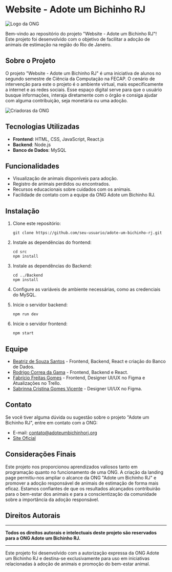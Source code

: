 # Website - Adote um Bichinho RJ

![Logo da ONG](https://github.com/biaiib/react-app-adote-um-bichinho-rj/assets/70111111/f6cc1c05-af97-4362-a7ca-29b3c90a0e84)

Bem-vindo ao repositório do projeto "Website - Adote um Bichinho RJ"! Este projeto foi desenvolvido com o objetivo de facilitar a adoção de animais de estimação na região do Rio de Janeiro.

## Sobre o Projeto

O projeto "Website - Adote um Bichinho RJ" é uma iniciativa de alunos no segundo semestre de Ciência da Computação na FECAP. O cenário de intervenção para este o projeto é o ambiente virtual, mais especificamente a internet e as redes sociais. Esse espaço digital serve para que o usuário busque informações, interaja diretamente com o órgão e consiga ajudar com alguma contribuição, seja monetária ou uma adoção. 

![Criadoras da ONG](https://github.com/biaiib/react-app-adote-um-bichinho-rj/assets/70111111/710f340e-1d16-4775-b9e9-41e44d52fe94)

## Tecnologias Utilizadas

- **Frontend**: HTML, CSS, JavaScript, React.js
- **Backend**: Node.js
- **Banco de Dados**: MySQL

## Funcionalidades

- Visualização de animais disponíveis para adoção.
- Registro de animais perdidos ou encontrados.
- Recursos educacionais sobre cuidados com os animais.
- Facilidade de contato com a equipe da ONG Adote um Bichinho RJ.

## Instalação

1. Clone este repositório:

    ```
    git clone https://github.com/seu-usuario/adote-um-bichinho-rj.git
    ```

2. Instale as dependências do frontend:

    ```
    cd src
    npm install
    ```

3. Instale as dependências do Backend:

    ```
    cd ../Backend
    npm install
    ```

4. Configure as variáveis de ambiente necessárias, como as credenciais do MySQL.

5. Inicie o servidor backend:

    ```
    npm run dev
    ```

6. Inicie o servidor frontend:

    ```
    npm start
    ```

## Equipe

- [Beatriz de Souza Santos](https://github.com/biaiib) - Frontend, Backend, React e criação do Banco de Dados.
- [Rodrigo Correa da Gama](https://github.com/FRgama) - Frontend, Backend e React.
- [Fabrício Freitas Gomes](https://github.com/Fribaz) - Frontend, Designer UI/UX no Figma e Atualizações no Trello.
- [Sabrinna Cristina Gomes Vicente](https://github.com/shoucchann) - Designer UI/UX no Figma.

## Contato

Se você tiver alguma dúvida ou sugestão sobre o projeto "Adote um Bichinho RJ", entre em contato com a ONG:

- E-mail: contato@adoteumbichinhorj.org
- [Site Oficial](https://adoteumbichinhorj.org)

## Considerações Finais

Este projeto nos proporcionou aprendizados valiosos tanto em programação quanto no funcionamento de uma ONG. A criação da landing page permitiu-nos ampliar o alcance da ONG "Adote um Bichinho RJ" e promover a adoção responsável de animais de estimação de forma mais eficaz. Estamos confiantes de que os resultados alcançados contribuirão para o bem-estar dos animais e para a conscientização da comunidade sobre a importância da adoção responsável.

## Direitos Autorais

---

**Todos os direitos autorais e intelectuais deste projeto são reservados para a ONG Adote um Bichinho RJ.**

---

Este projeto foi desenvolvido com a autorização expressa da ONG Adote um Bichinho RJ e destina-se exclusivamente para uso em iniciativas relacionadas à adoção de animais e promoção do bem-estar animal.

<!--
# Getting Started with Create React App

This project was bootstrapped with [Create React App](https://github.com/facebook/create-react-app).

## Available Scripts

In the project directory, you can run:

### `npm start`

Runs the app in the development mode.\
Open [http://localhost:3000](http://localhost:3000) to view it in your browser.

The page will reload when you make changes.\
You may also see any lint errors in the console.

### `npm test`

Launches the test runner in the interactive watch mode.\
See the section about [running tests](https://facebook.github.io/create-react-app/docs/running-tests) for more information.

### `npm run build`

Builds the app for production to the `build` folder.\
It correctly bundles React in production mode and optimizes the build for the best performance.

The build is minified and the filenames include the hashes.\
Your app is ready to be deployed!

See the section about [deployment](https://facebook.github.io/create-react-app/docs/deployment) for more information.

### `npm run eject`

**Note: this is a one-way operation. Once you `eject`, you can't go back!**

If you aren't satisfied with the build tool and configuration choices, you can `eject` at any time. This command will remove the single build dependency from your project.

Instead, it will copy all the configuration files and the transitive dependencies (webpack, Babel, ESLint, etc) right into your project so you have full control over them. All of the commands except `eject` will still work, but they will point to the copied scripts so you can tweak them. At this point you're on your own.

You don't have to ever use `eject`. The curated feature set is suitable for small and middle deployments, and you shouldn't feel obligated to use this feature. However we understand that this tool wouldn't be useful if you couldn't customize it when you are ready for it.

## Learn More

You can learn more in the [Create React App documentation](https://facebook.github.io/create-react-app/docs/getting-started).

To learn React, check out the [React documentation](https://reactjs.org/).

### Code Splitting

This section has moved here: [https://facebook.github.io/create-react-app/docs/code-splitting](https://facebook.github.io/create-react-app/docs/code-splitting)

### Analyzing the Bundle Size

This section has moved here: [https://facebook.github.io/create-react-app/docs/analyzing-the-bundle-size](https://facebook.github.io/create-react-app/docs/analyzing-the-bundle-size)

### Making a Progressive Web App

This section has moved here: [https://facebook.github.io/create-react-app/docs/making-a-progressive-web-app](https://facebook.github.io/create-react-app/docs/making-a-progressive-web-app)

### Advanced Configuration

This section has moved here: [https://facebook.github.io/create-react-app/docs/advanced-configuration](https://facebook.github.io/create-react-app/docs/advanced-configuration)

### Deployment

This section has moved here: [https://facebook.github.io/create-react-app/docs/deployment](https://facebook.github.io/create-react-app/docs/deployment)

### `npm run build` fails to minify

This section has moved here: [https://facebook.github.io/create-react-app/docs/troubleshooting#npm-run-build-fails-to-minify](https://facebook.github.io/create-react-app/docs/troubleshooting#npm-run-build-fails-to-minify)

-->
